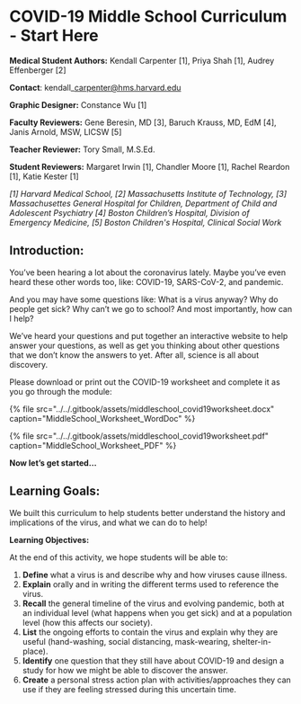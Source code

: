 # COVID-19 Middle School Curriculum - Start Here

**Medical Student Authors:** Kendall Carpenter \[1\], Priya Shah \[1\], Audrey Effenberger \[2\]

**Contact**: kendall\_carpenter@hms.harvard.edu

**Graphic Designer:** Constance Wu \[1\]

**Faculty Reviewers:** Gene Beresin, MD \[3\], Baruch Krauss, MD, EdM \[4\], Janis Arnold, MSW, LICSW \[5\]

**Teacher Reviewer:** Tory Small, M.S.Ed.

**Student Reviewers:** Margaret Irwin \[1\], Chandler Moore \[1\], Rachel Reardon \[1\], Katie Kester \[1\]

_\[1\] Harvard Medical School, \[2\] Massachusetts Institute of Technology, \[3\] Massachusettes General Hospital for Children, Department of Child and Adolescent Psychiatry \[4\] Boston Children’s Hospital, Division of Emergency Medicine, \[5\] Boston Children's Hospital, Clinical Social Work_

## **Introduction:**

You’ve been hearing a lot about the coronavirus lately. Maybe you’ve even heard these other words too, like: COVID-19, SARS-CoV-2, and pandemic.

And you may have some questions like: What is a virus anyway? Why do people get sick? Why can’t we go to school? And most importantly, how can I help? 

We’ve heard your questions and put together an interactive website to help answer your questions, as well as get you thinking about other questions that we don’t know the answers to yet. After all, science is all about discovery. 

Please download or print out the COVID-19 worksheet and complete it as you go through the module:

{% file src="../../.gitbook/assets/middleschool\_covid19worksheet.docx" caption="MiddleSchool\_Worksheet\_WordDoc" %}

{% file src="../../.gitbook/assets/middleschool\_covid19worksheet.pdf" caption="MiddleSchool\_Worksheet\_PDF" %}

 **Now let’s get started…**

## **Learning Goals:**

We built this curriculum to help students better understand the history and implications of the virus, and what we can do to help!

**Learning Objectives:**

At the end of this activity, we hope students will be able to:

1. **Define** what a virus is and describe why and how viruses cause illness.
2. **Explain** orally and in writing the different terms used to reference the virus.
3. **Recall** the general timeline of the virus and evolving pandemic, both at an individual level \(what happens when you get sick\) and at a population level \(how this affects our society\).
4. **List** the ongoing efforts to contain the virus and explain why they are useful \(hand-washing, social distancing, mask-wearing, shelter-in-place\).
5. **Identify** one question that they still have about COVID-19 and design a study for how we might be able to discover the answer. 
6. **Create** a personal stress action plan with activities/approaches they can use if they are feeling stressed during this uncertain time.

